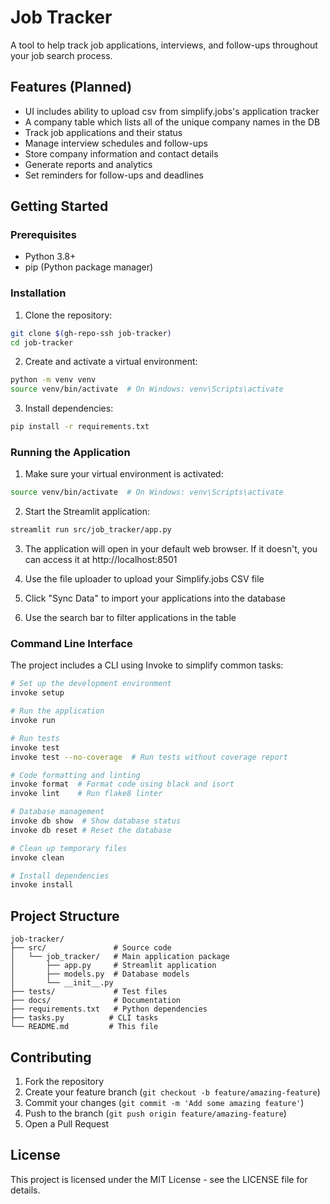 # Job Tracker

A tool to help track job applications, interviews, and follow-ups throughout your job search process.

## Features (Planned)
- UI includes ability to upload csv from simplify.jobs's application tracker
- A company table which lists all of the unique company names in the DB
- Track job applications and their status
- Manage interview schedules and follow-ups
- Store company information and contact details
- Generate reports and analytics
- Set reminders for follow-ups and deadlines

## Getting Started

### Prerequisites
- Python 3.8+
- pip (Python package manager)

### Installation
1. Clone the repository:
```bash
git clone $(gh-repo-ssh job-tracker)
cd job-tracker
```

2. Create and activate a virtual environment:
```bash
python -m venv venv
source venv/bin/activate  # On Windows: venv\Scripts\activate
```

3. Install dependencies:
```bash
pip install -r requirements.txt
```

### Running the Application
1. Make sure your virtual environment is activated:
```bash
source venv/bin/activate  # On Windows: venv\Scripts\activate
```

2. Start the Streamlit application:
```bash
streamlit run src/job_tracker/app.py
```

3. The application will open in your default web browser. If it doesn't, you can access it at http://localhost:8501

4. Use the file uploader to upload your Simplify.jobs CSV file
5. Click "Sync Data" to import your applications into the database
6. Use the search bar to filter applications in the table

### Command Line Interface
The project includes a CLI using Invoke to simplify common tasks:

```bash
# Set up the development environment
invoke setup

# Run the application
invoke run

# Run tests
invoke test
invoke test --no-coverage  # Run tests without coverage report

# Code formatting and linting
invoke format  # Format code using black and isort
invoke lint    # Run flake8 linter

# Database management
invoke db show  # Show database status
invoke db reset # Reset the database

# Clean up temporary files
invoke clean

# Install dependencies
invoke install
```

## Project Structure
```
job-tracker/
├── src/               # Source code
│   └── job_tracker/   # Main application package
│       ├── app.py     # Streamlit application
│       ├── models.py  # Database models
│       └── __init__.py
├── tests/             # Test files
├── docs/              # Documentation
├── requirements.txt   # Python dependencies
├── tasks.py          # CLI tasks
└── README.md         # This file
```

## Contributing
1. Fork the repository
2. Create your feature branch (`git checkout -b feature/amazing-feature`)
3. Commit your changes (`git commit -m 'Add some amazing feature'`)
4. Push to the branch (`git push origin feature/amazing-feature`)
5. Open a Pull Request

## License
This project is licensed under the MIT License - see the LICENSE file for details. 